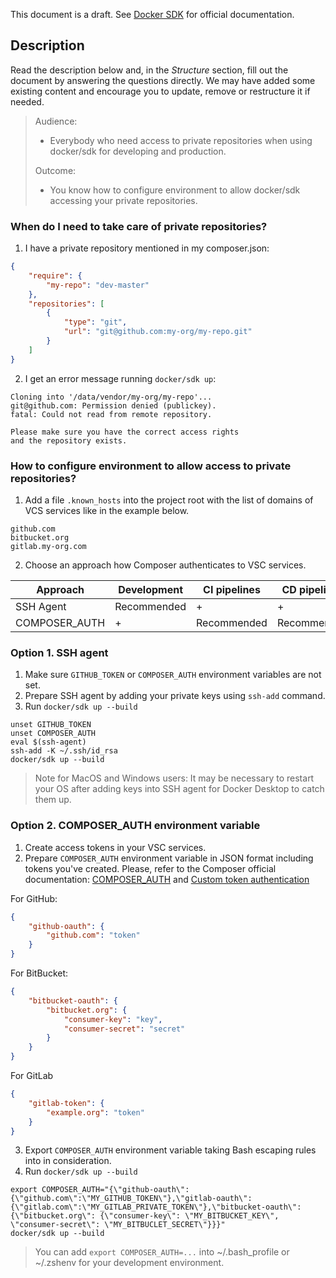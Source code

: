 This document is a draft. See [Docker SDK](https://documentation.spryker.com/docs/docker-sdk) for official documentation.

## Description
Read the description below and, in the *Structure* section, fill out the document by answering the questions directly.
We may have added some existing content and encourage you to update, remove or restructure it if needed.


> Audience:
>
> - Everybody who need access to private repositories when using docker/sdk for developing and production.
>
> Outcome:
> - You know how to configure environment to allow docker/sdk accessing your private repositories.

### When do I need to take care of private repositories?

1. I have a private repository mentioned in my composer.json:
```json
{
    "require": {
        "my-repo": "dev-master"
    },
    "repositories": [
        {
            "type": "git",
            "url": "git@github.com:my-org/my-repo.git"
        }
    ]
}
```

2. I get an error message running `docker/sdk up`:
```
Cloning into '/data/vendor/my-org/my-repo'...
git@github.com: Permission denied (publickey).
fatal: Could not read from remote repository.

Please make sure you have the correct access rights
and the repository exists.
```

### How to configure environment to allow access to private repositories?

1. Add a file `.known_hosts` into the project root with the list of domains of VCS services like in the example below.
```
github.com
bitbucket.org
gitlab.my-org.com
```

2. Choose an approach how Composer authenticates to VSC services.

| Approach | Development | CI pipelines | CD pipelines |
|---|---|---|---|
| SSH Agent | Recommended | + | + |
| COMPOSER_AUTH | + | Recommended | Recommended |

### Option 1. SSH agent

1. Make sure `GITHUB_TOKEN` or `COMPOSER_AUTH` environment variables are not set.
2. Prepare SSH agent by adding your private keys using `ssh-add` command.
3. Run `docker/sdk up --build`

```
unset GITHUB_TOKEN
unset COMPOSER_AUTH
eval $(ssh-agent)
ssh-add -K ~/.ssh/id_rsa
docker/sdk up --build
```

> Note for MacOS and Windows users: It may be necessary to restart your OS after adding keys into SSH agent for Docker Desktop to catch them up.

### Option 2. COMPOSER_AUTH environment variable

1. Create access tokens in your VSC services.
2. Prepare `COMPOSER_AUTH` environment variable in JSON format including tokens you've created.
Please, refer to the Composer official documentation: [COMPOSER_AUTH](https://getcomposer.org/doc/03-cli.md#composer-auth) and [Custom token authentication](https://getcomposer.org/doc/articles/authentication-for-private-packages.md#custom-token-authentication)

For GitHub:
```json
{
    "github-oauth": {
        "github.com": "token"
    }
}
```

For BitBucket:
```json
{
    "bitbucket-oauth": {
        "bitbucket.org": {
            "consumer-key": "key",
            "consumer-secret": "secret"
        }
    }
}
```

For GitLab
```json
{
    "gitlab-token": {
        "example.org": "token"
    }
}
```

3. Export `COMPOSER_AUTH` environment variable taking Bash escaping rules into in consideration.
4. Run `docker/sdk up --build`

```
export COMPOSER_AUTH="{\"github-oauth\":{\"github.com\":\"MY_GITHUB_TOKEN\"},\"gitlab-oauth\":{\"gitlab.com\":\"MY_GITLAB_PRIVATE_TOKEN\"},\"bitbucket-oauth\":{\"bitbucket.org\": {\"consumer-key\": \"MY_BITBUCKET_KEY\", \"consumer-secret\": \"MY_BITBUCLET_SECRET\"}}}"
docker/sdk up --build
```

> You can add `export COMPOSER_AUTH=...` into ~/.bash_profile or ~/.zshenv for your development environment.
